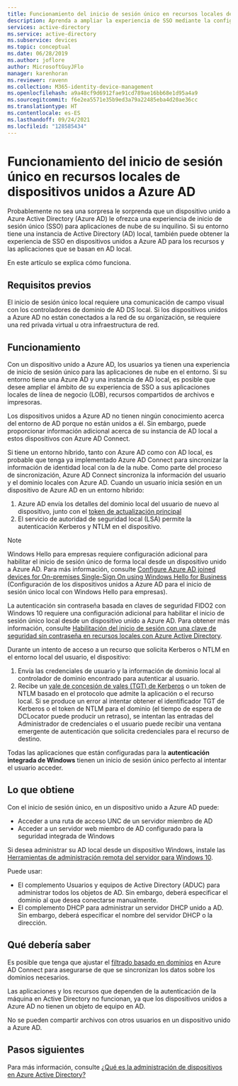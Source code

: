 ```yaml
---
title: Funcionamiento del inicio de sesión único en recursos locales de dispositivos unidos a Azure AD | Microsoft Docs
description: Aprenda a ampliar la experiencia de SSO mediante la configuración de dispositivos híbridos unidos a Azure Active Directory.
services: active-directory
ms.service: active-directory
ms.subservice: devices
ms.topic: conceptual
ms.date: 06/28/2019
ms.author: joflore
author: MicrosoftGuyJFlo
manager: karenhoran
ms.reviewer: ravenn
ms.collection: M365-identity-device-management
ms.openlocfilehash: a9a48cf9d6912fae91cd789ae16bb68e1d95a4a9
ms.sourcegitcommit: f6e2ea5571e35b9ed3a79a22485eba4d20ae36cc
ms.translationtype: HT
ms.contentlocale: es-ES
ms.lasthandoff: 09/24/2021
ms.locfileid: "128585434"
---
```

# <a name="how-sso-to-on-premises-resources-works-on-azure-ad-joined-devices"></a>Funcionamiento del inicio de sesión único en recursos locales de dispositivos unidos a Azure AD

Probablemente no sea una sorpresa le sorprenda que un dispositivo unido a Azure Active Directory (Azure AD) le ofrezca una experiencia de inicio de sesión único (SSO) para aplicaciones de nube de su inquilino. Si su entorno tiene una instancia de Active Directory (AD) local, también puede obtener la experiencia de SSO en dispositivos unidos a Azure AD para los recursos y las aplicaciones que se basan en AD local. 

En este artículo se explica cómo funciona.

## <a name="prerequisites"></a>Requisitos previos

El inicio de sesión único local requiere una comunicación de campo visual con los controladores de dominio de AD DS local. Si los dispositivos unidos a Azure AD no están conectados a la red de su organización, se requiere una red privada virtual u otra infraestructura de red. 

## <a name="how-it-works"></a>Funcionamiento 

Con un dispositivo unido a Azure AD, los usuarios ya tienen una experiencia de inicio de sesión único para las aplicaciones de nube en el entorno. Si su entorno tiene una Azure AD y una instancia de AD local, es posible que desee ampliar el ámbito de su experiencia de SSO a sus aplicaciones locales de línea de negocio (LOB), recursos compartidos de archivos e impresoras.

Los dispositivos unidos a Azure AD no tienen ningún conocimiento acerca del entorno de AD porque no están unidos a él. Sin embargo, puede proporcionar información adicional acerca de su instancia de AD local a estos dispositivos con Azure AD Connect.

Si tiene un entorno híbrido, tanto con Azure AD como con AD local, es probable que tenga ya implementado Azure AD Connect para sincronizar la información de identidad local con la de la nube. Como parte del proceso de sincronización, Azure AD Connect sincroniza la información del usuario y el dominio locales con Azure AD. Cuando un usuario inicia sesión en un dispositivo de Azure AD en un entorno híbrido:

1. Azure AD envía los detalles del dominio local del usuario de nuevo al dispositivo, junto con el [token de actualización principal](concept-primary-refresh-token.md)
1. El servicio de autoridad de seguridad local (LSA) permite la autenticación Kerberos y NTLM en el dispositivo.

>[!NOTE]
> Windows Hello para empresas requiere configuración adicional para habilitar el inicio de sesión único de forma local desde un dispositivo unido a Azure AD. Para más información, consulte [Configure Azure AD joined devices for On-premises Single-Sign On using Windows Hello for Business](/windows/security/identity-protection/hello-for-business/hello-hybrid-aadj-sso-base) (Configuración de los dispositivos unidos a Azure AD para el inicio de sesión único local con Windows Hello para empresas). 
>
> La autenticación sin contraseña basada en claves de seguridad FIDO2 con Windows 10 requiere una configuración adicional para habilitar el inicio de sesión único local desde un dispositivo unido a Azure AD. Para obtener más información, consulte [Habilitación del inicio de sesión con una clave de seguridad sin contraseña en recursos locales con Azure Active Directory](../authentication/howto-authentication-passwordless-security-key-on-premises.md). 

Durante un intento de acceso a un recurso que solicita Kerberos o NTLM en el entorno local del usuario, el dispositivo:

1. Envía las credenciales de usuario y la información de dominio local al controlador de dominio encontrado para autenticar al usuario.
1. Recibe un [ vale de concesión de vales (TGT) de Kerberos](/windows/desktop/secauthn/ticket-granting-tickets) o un token de NTLM basado en el protocolo que admite la aplicación o el recurso local. Si se produce un error al intentar obtener el identificador TGT de Kerberos o el token de NTLM para el dominio (el tiempo de espera de DCLocator puede producir un retraso), se intentan las entradas del Administrador de credenciales o el usuario puede recibir una ventana emergente de autenticación que solicita credenciales para el recurso de destino.

Todas las aplicaciones que están configuradas para la **autenticación integrada de Windows** tienen un inicio de sesión único perfecto al intentar el usuario acceder.

## <a name="what-you-get"></a>Lo que obtiene

Con el inicio de sesión único, en un dispositivo unido a Azure AD puede: 

- Acceder a una ruta de acceso UNC de un servidor miembro de AD
- Acceder a un servidor web miembro de AD configurado para la seguridad integrada de Windows 

Si desea administrar su AD local desde un dispositivo Windows, instale las [Herramientas de administración remota del servidor para Windows 10](https://www.microsoft.com/download/details.aspx?id=45520).

Puede usar:

- El complemento Usuarios y equipos de Active Directory (ADUC) para administrar todos los objetos de AD. Sin embargo, deberá especificar el dominio al que desea conectarse manualmente.
- El complemento DHCP para administrar un servidor DHCP unido a AD. Sin embargo, deberá especificar el nombre del servidor DHCP o la dirección.
 
## <a name="what-you-should-know"></a>Qué debería saber

Es posible que tenga que ajustar el [filtrado basado en dominios](../hybrid/how-to-connect-sync-configure-filtering.md#domain-based-filtering) en Azure AD Connect para asegurarse de que se sincronizan los datos sobre los dominios necesarios.

Las aplicaciones y los recursos que dependen de la autenticación de la máquina en Active Directory no funcionan, ya que los dispositivos unidos a Azure AD no tienen un objeto de equipo en AD. 

No se pueden compartir archivos con otros usuarios en un dispositivo unido a Azure AD.

## <a name="next-steps"></a>Pasos siguientes

Para más información, consulte [¿Qué es la administración de dispositivos en Azure Active Directory?](overview.md)